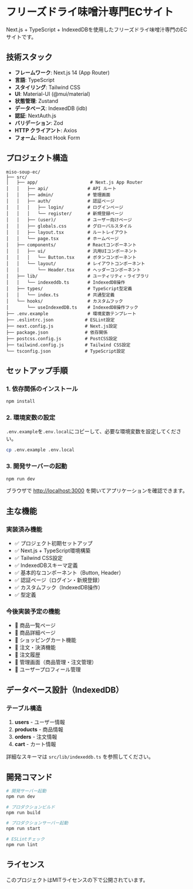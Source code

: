 # フリーズドライ味噌汁専門ECサイト

Next.js + TypeScript + IndexedDBを使用したフリーズドライ味噌汁専門のECサイトです。

## 技術スタック

- **フレームワーク**: Next.js 14 (App Router)
- **言語**: TypeScript
- **スタイリング**: Tailwind CSS
- **UI**: Material-UI (@mui/material)
- **状態管理**: Zustand
- **データベース**: IndexedDB (idb)
- **認証**: NextAuth.js
- **バリデーション**: Zod
- **HTTP クライアント**: Axios
- **フォーム**: React Hook Form

## プロジェクト構造

```
miso-soup-ec/
├── src/
│   ├── app/                    # Next.js App Router
│   │   ├── api/               # API ルート
│   │   ├── admin/             # 管理画面
│   │   ├── auth/              # 認証ページ
│   │   │   ├── login/         # ログインページ
│   │   │   └── register/      # 新規登録ページ
│   │   ├── (user)/            # ユーザー向けページ
│   │   ├── globals.css        # グローバルスタイル
│   │   ├── layout.tsx         # ルートレイアウト
│   │   └── page.tsx           # ホームページ
│   ├── components/            # Reactコンポーネント
│   │   ├── ui/                # 汎用UIコンポーネント
│   │   │   └── Button.tsx     # ボタンコンポーネント
│   │   └── layout/            # レイアウトコンポーネント
│   │       └── Header.tsx     # ヘッダーコンポーネント
│   ├── lib/                   # ユーティリティ・ライブラリ
│   │   └── indexeddb.ts       # IndexedDB操作
│   ├── types/                 # TypeScript型定義
│   │   └── index.ts           # 共通型定義
│   └── hooks/                 # カスタムフック
│       └── useIndexedDB.ts    # IndexedDB操作フック
├── .env.example               # 環境変数テンプレート
├── .eslintrc.json            # ESLint設定
├── next.config.js            # Next.js設定
├── package.json              # 依存関係
├── postcss.config.js         # PostCSS設定
├── tailwind.config.js        # Tailwind CSS設定
└── tsconfig.json             # TypeScript設定
```

## セットアップ手順

### 1. 依存関係のインストール

```bash
npm install
```

### 2. 環境変数の設定

`.env.example`を`.env.local`にコピーして、必要な環境変数を設定してください。

```bash
cp .env.example .env.local
```

### 3. 開発サーバーの起動

```bash
npm run dev
```

ブラウザで [http://localhost:3000](http://localhost:3000) を開いてアプリケーションを確認できます。

## 主な機能

### 実装済み機能

- ✅ プロジェクト初期セットアップ
- ✅ Next.js + TypeScript環境構築
- ✅ Tailwind CSS設定
- ✅ IndexedDBスキーマ定義
- ✅ 基本的なコンポーネント（Button, Header）
- ✅ 認証ページ（ログイン・新規登録）
- ✅ カスタムフック（IndexedDB操作）
- ✅ 型定義

### 今後実装予定の機能

- 🔄 商品一覧ページ
- 🔄 商品詳細ページ
- 🔄 ショッピングカート機能
- 🔄 注文・決済機能
- 🔄 注文履歴
- 🔄 管理画面（商品管理・注文管理）
- 🔄 ユーザープロフィール管理

## データベース設計（IndexedDB）

### テーブル構造

1. **users** - ユーザー情報
2. **products** - 商品情報
3. **orders** - 注文情報
4. **cart** - カート情報

詳細なスキーマは `src/lib/indexeddb.ts` を参照してください。

## 開発コマンド

```bash
# 開発サーバー起動
npm run dev

# プロダクションビルド
npm run build

# プロダクションサーバー起動
npm run start

# ESLintチェック
npm run lint
```

## ライセンス

このプロジェクトはMITライセンスの下で公開されています。